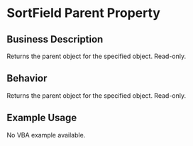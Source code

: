 # SortField Parent Property

## Business Description
Returns the parent object for the specified object. Read-only.

## Behavior
Returns the parent object for the specified object. Read-only.

## Example Usage
No VBA example available.